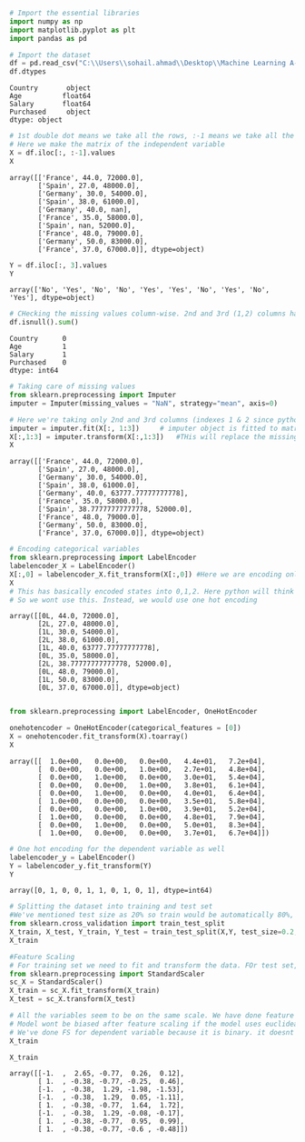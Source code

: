 

```python
# Import the essential libraries
import numpy as np
import matplotlib.pyplot as plt
import pandas as pd

```


```python
# Import the dataset
df = pd.read_csv("C:\\Users\\sohail.ahmad\\Desktop\\Machine Learning A-Z Template Folder\\Part 1 - Data Preprocessing\\Data.csv")
df.dtypes
```




    Country       object
    Age          float64
    Salary       float64
    Purchased     object
    dtype: object




```python
# 1st double dot means we take all the rows, :-1 means we take all the columns except the last one.
# Here we make the matrix of the independent variable
X = df.iloc[:, :-1].values
X
```




    array([['France', 44.0, 72000.0],
           ['Spain', 27.0, 48000.0],
           ['Germany', 30.0, 54000.0],
           ['Spain', 38.0, 61000.0],
           ['Germany', 40.0, nan],
           ['France', 35.0, 58000.0],
           ['Spain', nan, 52000.0],
           ['France', 48.0, 79000.0],
           ['Germany', 50.0, 83000.0],
           ['France', 37.0, 67000.0]], dtype=object)




```python
Y = df.iloc[:, 3].values
Y
```




    array(['No', 'Yes', 'No', 'No', 'Yes', 'Yes', 'No', 'Yes', 'No', 'Yes'], dtype=object)




```python
# CHecking the missing values column-wise. 2nd and 3rd (1,2) columns have misisng values
df.isnull().sum()
```




    Country      0
    Age          1
    Salary       1
    Purchased    0
    dtype: int64




```python
# Taking care of missing values
from sklearn.preprocessing import Imputer
imputer = Imputer(missing_values = "NaN", strategy="mean", axis=0)

# Here we're taking only 2nd and 3rd columns (indexes 1 & 2 since python starts counting with zero) since they've missing values
imputer = imputer.fit(X[:, 1:3])     # imputer object is fitted to matrix x
X[:,1:3] = imputer.transform(X[:,1:3])   #THis will replace the missing values with mean of the column
X
```




    array([['France', 44.0, 72000.0],
           ['Spain', 27.0, 48000.0],
           ['Germany', 30.0, 54000.0],
           ['Spain', 38.0, 61000.0],
           ['Germany', 40.0, 63777.77777777778],
           ['France', 35.0, 58000.0],
           ['Spain', 38.77777777777778, 52000.0],
           ['France', 48.0, 79000.0],
           ['Germany', 50.0, 83000.0],
           ['France', 37.0, 67000.0]], dtype=object)




```python
# Encoding categorical variables
from sklearn.preprocessing import LabelEncoder
labelencoder_X = LabelEncoder()
X[:,0] = labelencoder_X.fit_transform(X[:,0]) #Here we are encoding only the 1st column State which is categorical
X
# This has basically encoded states into 0,1,2. Here python will think France (0) is less than Spain (1)
# So we wont use this. Instead, we would use one hot encoding
```




    array([[0L, 44.0, 72000.0],
           [2L, 27.0, 48000.0],
           [1L, 30.0, 54000.0],
           [2L, 38.0, 61000.0],
           [1L, 40.0, 63777.77777777778],
           [0L, 35.0, 58000.0],
           [2L, 38.77777777777778, 52000.0],
           [0L, 48.0, 79000.0],
           [1L, 50.0, 83000.0],
           [0L, 37.0, 67000.0]], dtype=object)




```python

from sklearn.preprocessing import LabelEncoder, OneHotEncoder

onehotencoder = OneHotEncoder(categorical_features = [0])
X = onehotencoder.fit_transform(X).toarray()
X
```




    array([[  1.0e+00,   0.0e+00,   0.0e+00,   4.4e+01,   7.2e+04],
           [  0.0e+00,   0.0e+00,   1.0e+00,   2.7e+01,   4.8e+04],
           [  0.0e+00,   1.0e+00,   0.0e+00,   3.0e+01,   5.4e+04],
           [  0.0e+00,   0.0e+00,   1.0e+00,   3.8e+01,   6.1e+04],
           [  0.0e+00,   1.0e+00,   0.0e+00,   4.0e+01,   6.4e+04],
           [  1.0e+00,   0.0e+00,   0.0e+00,   3.5e+01,   5.8e+04],
           [  0.0e+00,   0.0e+00,   1.0e+00,   3.9e+01,   5.2e+04],
           [  1.0e+00,   0.0e+00,   0.0e+00,   4.8e+01,   7.9e+04],
           [  0.0e+00,   1.0e+00,   0.0e+00,   5.0e+01,   8.3e+04],
           [  1.0e+00,   0.0e+00,   0.0e+00,   3.7e+01,   6.7e+04]])




```python
# One hot encoding for the dependent variable as well
labelencoder_y = LabelEncoder()
Y = labelencoder_y.fit_transform(Y)
Y
```




    array([0, 1, 0, 0, 1, 1, 0, 1, 0, 1], dtype=int64)




```python
# Splitting the dataset into training and test set
#We've mentioned test size as 20% so train would be automatically 80%, random_state is same as set.seed in R
from sklearn.cross_validation import train_test_split
X_train, X_test, Y_train, Y_test = train_test_split(X,Y, test_size=0.2, random_state=100)
X_train
```


```python
#Feature Scaling
# For training set we need to fit and transform the data. FOr test set, we only need to transform
from sklearn.preprocessing import StandardScaler
sc_X = StandardScaler()
X_train = sc_X.fit_transform(X_train)
X_test = sc_X.transform(X_test)

# All the variables seem to be on the same scale. We have done feature scaling because so many models use euclidean distance.
# Model wont be biased after feature scaling if the model uses euclidean distnace. FS also makes the convergence easier.
# We've done FS for dependent variable because it is binary. it doesnt need.
X_train
```


```python
X_train
```




    array([[-1.  ,  2.65, -0.77,  0.26,  0.12],
           [ 1.  , -0.38, -0.77, -0.25,  0.46],
           [-1.  , -0.38,  1.29, -1.98, -1.53],
           [-1.  , -0.38,  1.29,  0.05, -1.11],
           [ 1.  , -0.38, -0.77,  1.64,  1.72],
           [-1.  , -0.38,  1.29, -0.08, -0.17],
           [ 1.  , -0.38, -0.77,  0.95,  0.99],
           [ 1.  , -0.38, -0.77, -0.6 , -0.48]])


